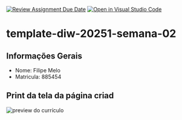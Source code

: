 [![Review Assignment Due Date](https://classroom.github.com/assets/deadline-readme-button-22041afd0340ce965d47ae6ef1cefeee28c7c493a6346c4f15d667ab976d596c.svg)](https://classroom.github.com/a/T_SLJQ6l)
[![Open in Visual Studio Code](https://classroom.github.com/assets/open-in-vscode-2e0aaae1b6195c2367325f4f02e2d04e9abb55f0b24a779b69b11b9e10269abc.svg)](https://classroom.github.com/online_ide?assignment_repo_id=18429775&assignment_repo_type=AssignmentRepo)
# template-diw-20251-semana-02

## Informações Gerais
- Nome: Filipe Melo
- Matricula: 885454

## Print da tela da página criad
![preview do currículo](https://file%2B.vscode-resource.vscode-cdn.net/Users/mello/Documents/Visual%20Studio%20Code/PUC%20MINAS/1%20%C2%BA%20Semestre/Desenvolvimento%20de%20Interfaces%20Web/Semana%202/Curr%C3%ADculo/trabalho-pratico-semana-02-fillmello/preview.png?version%3D1740625733273)
